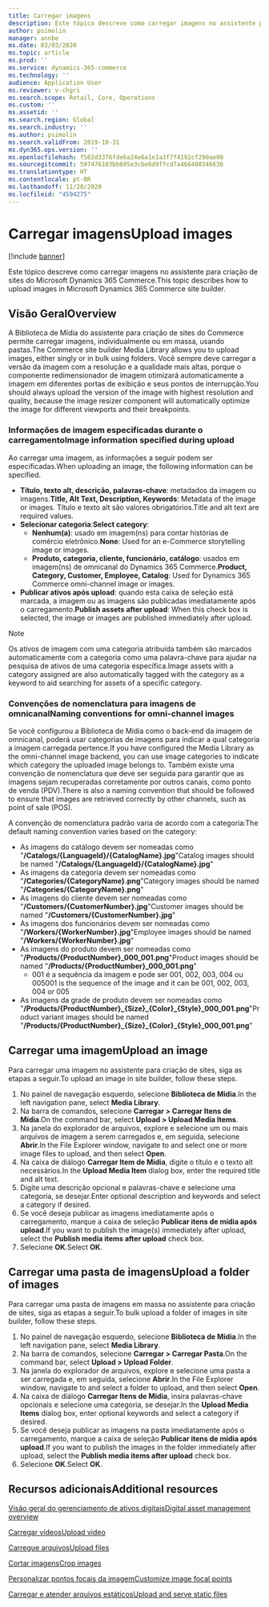 ```yaml
---
title: Carregar imagens
description: Este tópico descreve como carregar imagens no assistente para criação de sites do Microsoft Dynamics 365 Commerce.
author: psimolin
manager: annbe
ms.date: 03/03/2020
ms.topic: article
ms.prod: ''
ms.service: dynamics-365-commerce
ms.technology: ''
audience: Application User
ms.reviewer: v-chgri
ms.search.scope: Retail, Core, Operations
ms.custom: ''
ms.assetid: ''
ms.search.region: Global
ms.search.industry: ''
ms.author: psimolin
ms.search.validFrom: 2019-10-31
ms.dyn365.ops.version: ''
ms.openlocfilehash: f562d3376fde6a24e6a1e1a3f7f4192cf290ae90
ms.sourcegitcommit: 597476103bb695e3cbe6d9ffcd7a466400346636
ms.translationtype: HT
ms.contentlocale: pt-BR
ms.lasthandoff: 11/20/2020
ms.locfileid: "4594275"
---
```

# <a name="upload-images"></a><span data-ttu-id="99e2c-103">Carregar imagens</span><span class="sxs-lookup"><span data-stu-id="99e2c-103">Upload images</span></span>

[!include [banner](includes/banner.md)]

<span data-ttu-id="99e2c-104">Este tópico descreve como carregar imagens no assistente para criação de sites do Microsoft Dynamics 365 Commerce.</span><span class="sxs-lookup"><span data-stu-id="99e2c-104">This topic describes how to upload images in Microsoft Dynamics 365 Commerce site builder.</span></span>

## <a name="overview"></a><span data-ttu-id="99e2c-105">Visão Geral</span><span class="sxs-lookup"><span data-stu-id="99e2c-105">Overview</span></span>

<span data-ttu-id="99e2c-106">A Biblioteca de Mídia do assistente para criação de sites do Commerce permite carregar imagens, individualmente ou em massa, usando pastas.</span><span class="sxs-lookup"><span data-stu-id="99e2c-106">The Commerce site builder Media Library allows you to upload images, either singly or in bulk using folders.</span></span> <span data-ttu-id="99e2c-107">Você sempre deve carregar a versão da imagem com a resolução e a qualidade mais altas, porque o componente redimensionador de imagem otimizará automaticamente a imagem em diferentes portas de exibição e seus pontos de interrupção.</span><span class="sxs-lookup"><span data-stu-id="99e2c-107">You should always upload the version of the image with highest resolution and quality, because the image resizer component will automatically optimize the image for different viewports and their breakpoints.</span></span>

### <a name="image-information-specified-during-upload"></a><span data-ttu-id="99e2c-108">Informações de imagem especificadas durante o carregamento</span><span class="sxs-lookup"><span data-stu-id="99e2c-108">Image information specified during upload</span></span>

<span data-ttu-id="99e2c-109">Ao carregar uma imagem, as informações a seguir podem ser especificadas.</span><span class="sxs-lookup"><span data-stu-id="99e2c-109">When uploading an image, the following information can be specified.</span></span>

- <span data-ttu-id="99e2c-110">**Título, texto alt, descrição, palavras-chave**: metadados da imagem ou imagens.</span><span class="sxs-lookup"><span data-stu-id="99e2c-110">**Title, Alt Text, Description, Keywords**: Metadata of the image or images.</span></span> <span data-ttu-id="99e2c-111">Título e texto alt são valores obrigatórios.</span><span class="sxs-lookup"><span data-stu-id="99e2c-111">Title and alt text are required values.</span></span>
- <span data-ttu-id="99e2c-112">**Selecionar categoria**:</span><span class="sxs-lookup"><span data-stu-id="99e2c-112">**Select category**:</span></span>
    - <span data-ttu-id="99e2c-113">**Nenhum(a)**: usado em imagem(ns) para contar histórias de comércio eletrônico.</span><span class="sxs-lookup"><span data-stu-id="99e2c-113">**None**: Used for an e-Commerce storytelling image or images.</span></span>
    - <span data-ttu-id="99e2c-114">**Produto, categoria, cliente, funcionário, catálogo**: usados em imagem(ns) de omnicanal do Dynamics 365 Commerce.</span><span class="sxs-lookup"><span data-stu-id="99e2c-114">**Product, Category, Customer, Employee, Catalog**: Used for Dynamics 365 Commerce omni-channel image or images.</span></span>
- <span data-ttu-id="99e2c-115">**Publicar ativos após upload**: quando esta caixa de seleção está marcada, a imagem ou as imagens são publicadas imediatamente após o carregamento.</span><span class="sxs-lookup"><span data-stu-id="99e2c-115">**Publish assets after upload**: When this check box is selected, the image or images are published immediately after upload.</span></span>

> [!NOTE]
> <span data-ttu-id="99e2c-116">Os ativos de imagem com uma categoria atribuída também são marcados automaticamente com a categoria como uma palavra-chave para ajudar na pesquisa de ativos de uma categoria específica.</span><span class="sxs-lookup"><span data-stu-id="99e2c-116">Image assets with a category assigned are also automatically tagged with the category as a keyword to aid searching for assets of a specific category.</span></span>

### <a name="naming-conventions-for-omni-channel-images"></a><span data-ttu-id="99e2c-117">Convenções de nomenclatura para imagens de omnicanal</span><span class="sxs-lookup"><span data-stu-id="99e2c-117">Naming conventions for omni-channel images</span></span> 

<span data-ttu-id="99e2c-118">Se você configurou a Biblioteca de Mídia como o back-end da imagem de omnicanal, poderá usar categorias de imagens para indicar a qual categoria a imagem carregada pertence.</span><span class="sxs-lookup"><span data-stu-id="99e2c-118">If you have configured the Media Library as the omni-channel image backend, you can use image categories to indicate which category the uploaded image belongs to.</span></span> <span data-ttu-id="99e2c-119">Também existe uma convenção de nomenclatura que deve ser seguida para garantir que as imagens sejam recuperadas corretamente por outros canais, como ponto de venda (PDV).</span><span class="sxs-lookup"><span data-stu-id="99e2c-119">There is also a naming convention that should be followed to ensure that images are retrieved correctly by other channels, such as point of sale (POS).</span></span>

<span data-ttu-id="99e2c-120">A convenção de nomenclatura padrão varia de acordo com a categoria:</span><span class="sxs-lookup"><span data-stu-id="99e2c-120">The default naming convention varies based on the category:</span></span>
- <span data-ttu-id="99e2c-121">As imagens do catálogo devem ser nomeadas como "**/Catalogs/\{LanguageId\}/\{CatalogName\}.jpg**"</span><span class="sxs-lookup"><span data-stu-id="99e2c-121">Catalog images should be named "**/Catalogs/\{LanguageId\}/\{CatalogName\}.jpg**"</span></span>
- <span data-ttu-id="99e2c-122">As imagens da categoria devem ser nomeadas como "**/Categories/\{CategoryName\}.png**"</span><span class="sxs-lookup"><span data-stu-id="99e2c-122">Category images should be named "**/Categories/\{CategoryName\}.png**"</span></span>
- <span data-ttu-id="99e2c-123">As imagens do cliente devem ser nomeadas como "**/Customers/\{CustomerNumber\}.jpg**"</span><span class="sxs-lookup"><span data-stu-id="99e2c-123">Customer images should be named "**/Customers/\{CustomerNumber\}.jpg**"</span></span>
- <span data-ttu-id="99e2c-124">As imagens dos funcionários devem ser nomeadas como "**/Workers/\{WorkerNumber\}.jpg**"</span><span class="sxs-lookup"><span data-stu-id="99e2c-124">Employee images should be named "**/Workers/\{WorkerNumber\}.jpg**"</span></span>
- <span data-ttu-id="99e2c-125">As imagens do produto devem ser nomeadas como "**/Products/\{ProductNumber\}_000_001.png**"</span><span class="sxs-lookup"><span data-stu-id="99e2c-125">Product images should be named "**/Products/\{ProductNumber\}_000_001.png**"</span></span>
    - <span data-ttu-id="99e2c-126">001 é a sequência da imagem e pode ser 001, 002, 003, 004 ou 005</span><span class="sxs-lookup"><span data-stu-id="99e2c-126">001 is the sequence of the image and it can be 001, 002, 003, 004 or 005</span></span>
- <span data-ttu-id="99e2c-127">As imagens da grade de produto devem ser nomeadas como "**/Products/\{ProductNumber\}\_\{Size\}\_\{Color\}\_\{Style\}\_000_001.png**"</span><span class="sxs-lookup"><span data-stu-id="99e2c-127">Product variant images should be named "**/Products/\{ProductNumber\}\_\{Size\}\_\{Color\}\_\{Style\}\_000_001.png**"</span></span>

## <a name="upload-an-image"></a><span data-ttu-id="99e2c-128">Carregar uma imagem</span><span class="sxs-lookup"><span data-stu-id="99e2c-128">Upload an image</span></span>

<span data-ttu-id="99e2c-129">Para carregar uma imagem no assistente para criação de sites, siga as etapas a seguir.</span><span class="sxs-lookup"><span data-stu-id="99e2c-129">To upload an image in site builder, follow these steps.</span></span>

1. <span data-ttu-id="99e2c-130">No painel de navegação esquerdo, selecione **Biblioteca de Mídia**.</span><span class="sxs-lookup"><span data-stu-id="99e2c-130">In the left navigation pane, select **Media Library**.</span></span>
1. <span data-ttu-id="99e2c-131">Na barra de comandos, selecione **Carregar \> Carregar Itens de Mídia**.</span><span class="sxs-lookup"><span data-stu-id="99e2c-131">On the command bar, select **Upload \> Upload Media Items**.</span></span>
1. <span data-ttu-id="99e2c-132">Na janela do explorador de arquivos, explore e selecione um ou mais arquivos de imagem a serem carregados e, em seguida, selecione **Abrir**.</span><span class="sxs-lookup"><span data-stu-id="99e2c-132">In the File Explorer window, navigate to and select one or more image files to upload, and then select **Open**.</span></span>
1. <span data-ttu-id="99e2c-133">Na caixa de diálogo **Carregar Item de Mídia**, digite o título e o texto alt necessários.</span><span class="sxs-lookup"><span data-stu-id="99e2c-133">In the **Upload Media Item** dialog box, enter the required title and alt text.</span></span>
1. <span data-ttu-id="99e2c-134">Digite uma descrição opcional e palavras-chave e selecione uma categoria, se desejar.</span><span class="sxs-lookup"><span data-stu-id="99e2c-134">Enter optional description and keywords and select a category if desired.</span></span> 
1. <span data-ttu-id="99e2c-135">Se você deseja publicar as imagens imediatamente após o carregamento, marque a caixa de seleção **Publicar itens de mídia após upload**.</span><span class="sxs-lookup"><span data-stu-id="99e2c-135">If you want to publish the image(s) immediately after upload, select the **Publish media items after upload** check box.</span></span>
1. <span data-ttu-id="99e2c-136">Selecione **OK**.</span><span class="sxs-lookup"><span data-stu-id="99e2c-136">Select **OK**.</span></span>

## <a name="upload-a-folder-of-images"></a><span data-ttu-id="99e2c-137">Carregar uma pasta de imagens</span><span class="sxs-lookup"><span data-stu-id="99e2c-137">Upload a folder of images</span></span>

<span data-ttu-id="99e2c-138">Para carregar uma pasta de imagens em massa no assistente para criação de sites, siga as etapas a seguir.</span><span class="sxs-lookup"><span data-stu-id="99e2c-138">To bulk upload a folder of images in site builder, follow these steps.</span></span>

1. <span data-ttu-id="99e2c-139">No painel de navegação esquerdo, selecione **Biblioteca de Mídia**.</span><span class="sxs-lookup"><span data-stu-id="99e2c-139">In the left navigation pane, select **Media Library**.</span></span>
1. <span data-ttu-id="99e2c-140">Na barra de comandos, selecione **Carregar \> Carregar Pasta**.</span><span class="sxs-lookup"><span data-stu-id="99e2c-140">On the command bar, select **Upload \> Upload Folder**.</span></span>
1. <span data-ttu-id="99e2c-141">Na janela do explorador de arquivos, explore e selecione uma pasta a ser carregada e, em seguida, selecione **Abrir**.</span><span class="sxs-lookup"><span data-stu-id="99e2c-141">In the File Explorer window, navigate to and select a folder to upload, and then select **Open**.</span></span>
1. <span data-ttu-id="99e2c-142">Na caixa de diálogo **Carregar Itens de Mídia**, insira palavras-chave opcionais e selecione uma categoria, se desejar.</span><span class="sxs-lookup"><span data-stu-id="99e2c-142">In the **Upload Media Items** dialog box, enter optional keywords and select a category if desired.</span></span> 
1. <span data-ttu-id="99e2c-143">Se você deseja publicar as imagens na pasta imediatamente após o carregamento, marque a caixa de seleção **Publicar itens de mídia após upload**.</span><span class="sxs-lookup"><span data-stu-id="99e2c-143">If you want to publish the images in the folder immediately after upload, select the **Publish media items after upload** check box.</span></span>
1. <span data-ttu-id="99e2c-144">Selecione **OK**.</span><span class="sxs-lookup"><span data-stu-id="99e2c-144">Select **OK**.</span></span>

## <a name="additional-resources"></a><span data-ttu-id="99e2c-145">Recursos adicionais</span><span class="sxs-lookup"><span data-stu-id="99e2c-145">Additional resources</span></span>

[<span data-ttu-id="99e2c-146">Visão geral do gerenciamento de ativos digitais</span><span class="sxs-lookup"><span data-stu-id="99e2c-146">Digital asset management overview</span></span>](dam-overview.md)

[<span data-ttu-id="99e2c-147">Carregar vídeos</span><span class="sxs-lookup"><span data-stu-id="99e2c-147">Upload video</span></span>](dam-upload-video.md)

[<span data-ttu-id="99e2c-148">Carregue arquivos</span><span class="sxs-lookup"><span data-stu-id="99e2c-148">Upload files</span></span>](dam-upload-files.md)

[<span data-ttu-id="99e2c-149">Cortar imagens</span><span class="sxs-lookup"><span data-stu-id="99e2c-149">Crop images</span></span>](dam-crop-images.md)

[<span data-ttu-id="99e2c-150">Personalizar pontos focais da imagem</span><span class="sxs-lookup"><span data-stu-id="99e2c-150">Customize image focal points</span></span>](dam-custom-focal-point.md)

[<span data-ttu-id="99e2c-151">Carregar e atender arquivos estáticos</span><span class="sxs-lookup"><span data-stu-id="99e2c-151">Upload and serve static files</span></span>](upload-serve-static-files.md)
